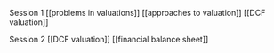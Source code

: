 Session 1
[[problems in valuations]]
[[approaches to valuation]]
[[DCF valuation]]

Session 2
[[DCF valuation]]
[[financial balance sheet]]
